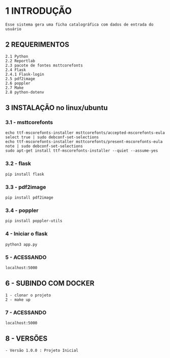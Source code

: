 # 1 INTRODUÇÃO
    Esse sistema gera uma ficha catalográfica com dados de entrada do usuário
## 2 REQUERIMENTOS
    2.1 Python
    2.2 Reportlab
    2.3 pacote de fontes msttcorefonts
    2.4 Flask
    2.4.1 Flask-login
    2.5 pdf2image
    2.6 poppler
    2.7 Make
    2.8 python-dotenv
## 3 INSTALAÇÃO no linux/ubuntu
### 3.1 - msttcorefonts    
    echo ttf-mscorefonts-installer msttcorefonts/accepted-mscorefonts-eula select true | sudo debconf-set-selections
    echo ttf-mscorefonts-installer msttcorefonts/present-mscorefonts-eula note | sudo debconf-set-selections
    sudo apt-get install ttf-mscorefonts-installer --quiet --assume-yes   
### 3.2 - flask  
    pip install flask
### 3.3 - pdf2image
    pip install pdf2image
### 3.4 - poppler
    pip install poppler-utils
### 4 - Iniciar o flask
    python3 app.py

### 5 - ACESSANDO
    localhost:5000

## 6 - SUBINDO COM DOCKER   
    1 - clonar o projeto
    2 - make up  

### 7 - ACESSANDO
    localhost:5000

## 8 - VERSÕES
    - Versão 1.0.0 : Projeto Inicial